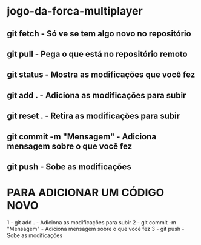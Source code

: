 # jogo-da-forca-multiplayer

## git fetch - Só ve se tem algo novo no repositório
## git pull - Pega o que está no repositório remoto
## git status - Mostra as modificações que você fez
## git add . - Adiciona as modificações para subir
## git reset . - Retira as modificações para subir
## git commit -m "Mensagem" - Adiciona mensagem sobre o que você fez
## git push - Sobe as modificações

# PARA ADICIONAR UM CÓDIGO NOVO
1 - git add . - Adiciona as modificações para subir
2 - git commit -m "Mensagem" - Adiciona mensagem sobre o que você fez
3 - git push - Sobe as modificações
